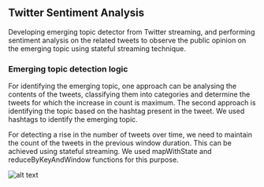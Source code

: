 ## Twitter Sentiment Analysis

  Developing emerging topic detector from Twitter streaming, and performing sentiment analysis on the related tweets to observe the public   opinion on the emerging topic using stateful streaming technique.
  
 ### Emerging topic detection logic 
 
For identifying the emerging topic, one approach can be analysing the contents of the tweets, classifying them into categories and determine the tweets for which the increase in count is maximum. The second approach is identifying the topic based on the hashtag present in the tweet. We used hashtags to identify the emerging topic. 
 
For detecting a rise in the number of tweets over time, we need to maintain the count of the tweets in the previous window duration. This can be achieved using stateful streaming. We used mapWithState and reduceByKeyAndWindow functions for this purpose. 
 
![alt text](https://github.com/Chitrae92/Twitter-Sentiment-Analysis/blob/master/Part2-output)
